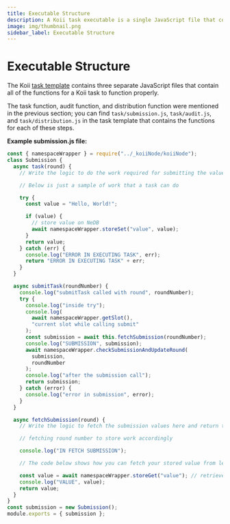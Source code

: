 ```yaml
---
title: Executable Structure
description: A Koii task executable is a single JavaScript file that contains all of the functions for a Koii task to function properly.
image: img/thumbnail.png
sidebar_label: Executable Structure
---
```


# Executable Structure

The Koii [task template](https://github.com/koii-network/task-template) contains three separate JavaScript files that contain all of the functions for a Koii task to function properly.

The task function, audit function, and distribution function were mentioned in the previous section; you can find `task/submission.js`, `task/audit.js`, and `task/distribution.js` in the task template that contains the functions for each of these steps.

**Example submission.js file:**

```javascript
const { namespaceWrapper } = require("../_koiiNode/koiiNode");
class Submission {
  async task(round) {
    // Write the logic to do the work required for submitting the values and optionally store the result in levelDB

    // Below is just a sample of work that a task can do

    try {
      const value = "Hello, World!";

      if (value) {
        // store value on NeDB
        await namespaceWrapper.storeSet("value", value);
      }
      return value;
    } catch (err) {
      console.log("ERROR IN EXECUTING TASK", err);
      return "ERROR IN EXECUTING TASK" + err;
    }
  }

  async submitTask(roundNumber) {
    console.log("submitTask called with round", roundNumber);
    try {
      console.log("inside try");
      console.log(
        await namespaceWrapper.getSlot(),
        "current slot while calling submit"
      );
      const submission = await this.fetchSubmission(roundNumber);
      console.log("SUBMISSION", submission);
      await namespaceWrapper.checkSubmissionAndUpdateRound(
        submission,
        roundNumber
      );
      console.log("after the submission call");
      return submission;
    } catch (error) {
      console.log("error in submission", error);
    }
  }

  async fetchSubmission(round) {
    // Write the logic to fetch the submission values here and return the cid string

    // fetching round number to store work accordingly

    console.log("IN FETCH SUBMISSION");

    // The code below shows how you can fetch your stored value from level DB

    const value = await namespaceWrapper.storeGet("value"); // retrieves the value
    console.log("VALUE", value);
    return value;
  }
}
const submission = new Submission();
module.exports = { submission };
```
